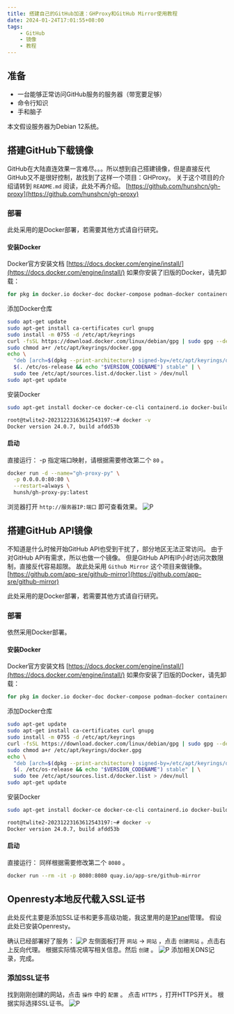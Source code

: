 ```yaml
---
title: 搭建自己的GitHub加速：GHProxy和GitHub Mirror使用教程
date: 2024-01-24T17:01:55+08:00
tags:
    - GitHub
    - 镜像
    - 教程
---
```

## 准备

- 一台能够正常访问GitHub服务的服务器（带宽要足够）
- 命令行知识
- 手和脑子

本文假设服务器为Debian 12系统。

## 搭建GitHub下载镜像

GitHub在大陆直连效果一言难尽。。。所以想到自己搭建镜像，但是直接反代GitHub又不是很好控制，故找到了这样一个项目：GHProxy。
关于这个项目的介绍请转到 `README.md` 阅读，此处不再介绍。
[https://github.com/hunshcn/gh-proxy](https://github.com/hunshcn/gh-proxy)

### 部署

此处采用的是Docker部署，若需要其他方式请自行研究。

#### 安装Docker

Docker官方安装文档
[https://docs.docker.com/engine/install/](https://docs.docker.com/engine/install/)
如果你安装了旧版的Docker，请先卸载：

```sh
for pkg in docker.io docker-doc docker-compose podman-docker containerd runc; do sudo apt-get remove $pkg; done
```

添加Docker仓库

```sh
sudo apt-get update
sudo apt-get install ca-certificates curl gnupg
sudo install -m 0755 -d /etc/apt/keyrings
curl -fsSL https://download.docker.com/linux/debian/gpg | sudo gpg --dearmor -o /etc/apt/keyrings/docker.gpg
sudo chmod a+r /etc/apt/keyrings/docker.gpg
echo \
  "deb [arch=$(dpkg --print-architecture) signed-by=/etc/apt/keyrings/docker.gpg] https://download.docker.com/linux/debian \
  $(. /etc/os-release && echo "$VERSION_CODENAME") stable" | \
  sudo tee /etc/apt/sources.list.d/docker.list > /dev/null
sudo apt-get update
```

安装Docker

```sh
sudo apt-get install docker-ce docker-ce-cli containerd.io docker-buildx-plugin docker-compose-plugin
```

```sh
root@twlite2-20231223163612543197:~# docker -v
Docker version 24.0.7, build afdd53b
```

#### 启动

直接运行：
-p 指定端口映射，请根据需要修改第二个 `80` 。

```sh
docker run -d --name="gh-proxy-py" \
  -p 0.0.0.0:80:80 \
  --restart=always \
  hunsh/gh-proxy-py:latest
```

浏览器打开 `http://服务器IP:端口` 即可查看效果。
![P](https://cloud.1l1.icu/f/JQUZ/%E5%B1%8F%E5%B9%95%E6%88%AA%E5%9B%BE%202024-01-24%20173323.png)

## 搭建GitHub API镜像

不知道是什么时候开始GitHub API也受到干扰了，部分地区无法正常访问。
由于对GitHub API有需求，所以也做一个镜像。
但是GitHub API有IP小时访问次数限制，直接反代容易超限。
故此处采用 `Github Mirror` 这个项目来做镜像。
[https://github.com/app-sre/github-mirror](https://github.com/app-sre/github-mirror)

此处采用的是Docker部署，若需要其他方式请自行研究。

### 部署

依然采用Docker部署。

#### 安装Docker

Docker官方安装文档
[https://docs.docker.com/engine/install/](https://docs.docker.com/engine/install/)
如果你安装了旧版的Docker，请先卸载：

```sh
for pkg in docker.io docker-doc docker-compose podman-docker containerd runc; do sudo apt-get remove $pkg; done
```

添加Docker仓库

```sh
sudo apt-get update
sudo apt-get install ca-certificates curl gnupg
sudo install -m 0755 -d /etc/apt/keyrings
curl -fsSL https://download.docker.com/linux/debian/gpg | sudo gpg --dearmor -o /etc/apt/keyrings/docker.gpg
sudo chmod a+r /etc/apt/keyrings/docker.gpg
echo \
  "deb [arch=$(dpkg --print-architecture) signed-by=/etc/apt/keyrings/docker.gpg] https://download.docker.com/linux/debian \
  $(. /etc/os-release && echo "$VERSION_CODENAME") stable" | \
  sudo tee /etc/apt/sources.list.d/docker.list > /dev/null
sudo apt-get update
```

安装Docker

```sh
sudo apt-get install docker-ce docker-ce-cli containerd.io docker-buildx-plugin docker-compose-plugin
```

```sh
root@twlite2-20231223163612543197:~# docker -v
Docker version 24.0.7, build afdd53b
```

#### 启动

直接运行：
同样根据需要修改第二个 `8080` 。

```sh
docker run --rm -it -p 8080:8080 quay.io/app-sre/github-mirror
```

## Openresty本地反代载入SSL证书

此处反代主要是添加SSL证书和更多高级功能，我这里用的是[1Panel](https://1panel.cn)管理。
假设此处已安装Openresty。

确认已经部署好了服务：
![P](https://cloud.1l1.icu/f/B4Cz/%E5%B1%8F%E5%B9%95%E6%88%AA%E5%9B%BE%202024-01-24%20172311.png)
左侧面板打开 `网站` -> `网站` ，点击 `创建网站` 。点击右上反向代理。
根据实际情况填写相关信息。然后 `创建` 。
![P](https://cloud.1l1.icu/f/OKt9/%E5%B1%8F%E5%B9%95%E6%88%AA%E5%9B%BE%202024-01-24%20172743.png)
添加相关DNS记录，完成。

### 添加SSL证书

找到刚刚创建的网站，点击 `操作` 中的 `配置` 。
点击 `HTTPS` ，打开HTTPS开关。
根据实际选择SSL证书。
![P](https://cloud.1l1.icu/f/34hv/%E5%B1%8F%E5%B9%95%E6%88%AA%E5%9B%BE%202024-01-24%20173200.png)
